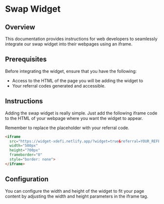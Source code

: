 # Swap Widget

## Overview

This documentation provides instructions for web developers to seamlessly integrate our swap widget into their webpages using an iframe.

## Prerequisites

Before integrating the widget, ensure that you have the following:

- Access to the HTML of the page you will be adding the widget to
- Your referral codes generated and accessible.

## Instructions

Adding the swap widget is really simple. Just add the following iframe code to the HTML of your webpage where you want the widget to appear.

Remember to replace the placeholder with your referral code.

```html
<iframe
  src="https://widget-xdefi.netlify.app/?widget=true&referral=YOUR_REFERRAL_CODE"
  width="500px"
  height="700px"
  frameborder="0"
  style="border: none">
</iframe>
```

## Configuration

You can configure the width and height of the widget to fit your page content by adjusting the width and height parameters in the iframe tag.
